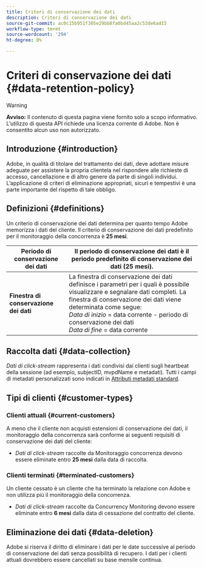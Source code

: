 ```yaml
---
title: Criteri di conservazione dei dati
description: Criteri di conservazione dei dati
source-git-commit: ac0c15b951f305e29bb8fa0bd45aa2c53de6ad15
workflow-type: tm+mt
source-wordcount: '294'
ht-degree: 0%

---
```



# Criteri di conservazione dei dati {#data-retention-policy}

>[!WARNING]
>
>**Avviso:** Il contenuto di questa pagina viene fornito solo a scopo informativo. L’utilizzo di questa API richiede una licenza corrente di Adobe. Non è consentito alcun uso non autorizzato.


## Introduzione {#introduction}

Adobe, in qualità di titolare del trattamento dei dati, deve adottare misure adeguate per assistere la propria clientela nel rispondere alle richieste di accesso, cancellazione e di altro genere da parte di singoli individui. L’applicazione di criteri di eliminazione appropriati, sicuri e tempestivi è una parte importante del rispetto di tale obbligo.

## Definizioni {#definitions}

Un criterio di conservazione dei dati determina per quanto tempo Adobe memorizza i dati del cliente. Il criterio di conservazione dei dati predefinito per il monitoraggio della concorrenza è **25 mesi**.

| Periodo di conservazione dei dati | Il periodo di conservazione dei dati è il periodo predefinito di conservazione dei dati (25 mesi). |
|---|---|
| **Finestra di conservazione dei dati** | La finestra di conservazione dei dati definisce i parametri per i quali è possibile visualizzare e segnalare dati completi. La finestra di conservazione dei dati viene determinata come segue:<br/> *Data di inizio* = data corrente - periodo di conservazione dei dati <br/>*Data di fine* = data corrente |

## Raccolta dati {#data-collection}

*Dati di click-stream* rappresenta i dati condivisi dai clienti sugli heartbeat della sessione (ad esempio, subjectID, mvpdName e metadati). Tutti i campi di metadati personalizzati sono indicati in [Attributi metadati standard](/help/concurrency-monitoring/standard-metadata-attributes.md).

## Tipi di clienti {#customer-types}

### Clienti attuali {#current-customers}

A meno che il cliente non acquisti estensioni di conservazione dei dati, il monitoraggio della concorrenza sarà conforme ai seguenti requisiti di conservazione dei dati del cliente:

* *Dati di click-stream* raccolte da Monitoraggio concorrenza devono essere eliminate entro **25 mesi** dalla data di raccolta.

### Clienti terminati {#terminated-customers}

Un cliente cessato è un cliente che ha terminato la relazione con Adobe e non utilizza più il monitoraggio della concorrenza.

* *Dati di click-stream* raccolte da Concurrency Monitoring devono essere eliminate entro **6 mesi** dalla data di cessazione del contratto del cliente.

## Eliminazione dei dati {#data-deletion}

Adobe si riserva il diritto di eliminare i dati per le date successive al periodo di conservazione dei dati senza possibilità di recupero. I dati per i clienti attuali dovrebbero essere cancellati su base mensile continua.

